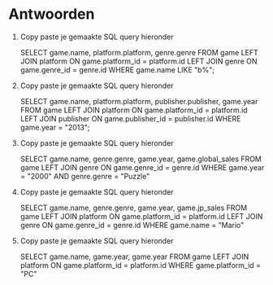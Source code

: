 # Antwoorden
1.  Copy paste je gemaakte SQL query hieronder

    SELECT game.name, platform.platform, genre.genre FROM game
    LEFT JOIN platform ON game.platform_id = platform.id
    LEFT JOIN genre ON game.genre_id = genre.id
    WHERE game.name LIKE "b%";

2. Copy paste je gemaakte SQL query hieronder

    SELECT game.name, platform.platform, publisher.publisher, game.year FROM game
    LEFT JOIN platform ON game.platform_id = platform.id
    LEFT JOIN publisher ON game.publisher_id = publisher.id
    WHERE game.year = "2013";

3. Copy paste je gemaakte SQL query hieronder

    SELECT game.name, genre.genre, game.year, game.global_sales FROM game
    LEFT JOIN genre ON game.genre_id = genre.id
    WHERE game.year = "2000" AND genre.genre = "Puzzle"

4. Copy paste je gemaakte SQL query hieronder

    SELECT game.name, genre.genre, game.year, game.jp_sales FROM game
	LEFT JOIN platform ON game.platform_id = platform.id
    LEFT JOIN genre ON game.genre_id = genre.id
    WHERE game.name = "Mario" 

5. Copy paste je gemaakte SQL query hieronder

    SELECT game.name, game.year, game.year FROM game
    LEFT JOIN platform ON game.platform_id = platform.id
    WHERE game.platform_id = "PC"